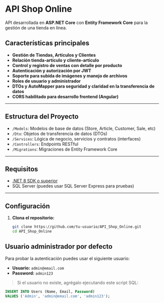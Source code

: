 # API Shop Online

API desarrollada en **ASP.NET Core** con **Entity Framework Core** para la gestión de una tienda en línea.

## Características principales

- **Gestión de Tiendas, Artículos y Clientes**  
- **Relación tienda-artículo y cliente-artículo**  
- **Control y registro de ventas con detalle por producto**  
- **Autenticación y autorización por JWT**  
- **Soporte para subida de imágenes y manejo de archivos**
- **Roles de usuario y administrador**
- **DTOs y AutoMapper para seguridad y claridad en la transferencia de datos**
- **CORS habilitado para desarrollo frontend (Angular)**

---

## Estructura del Proyecto

- `/Models`: Modelos de base de datos (Store, Article, Customer, Sale, etc)
- `/Dto`: Objetos de transferencia de datos (DTOs)
- `/Services`: Lógica de negocio, servicios y contratos (interfaces)
- `/Controllers`: Endpoints RESTful
- `/Migrations`: Migraciones de Entity Framework Core

---

## Requisitos

- [.NET 8 SDK o superior](https://dotnet.microsoft.com/download)
- SQL Server (puedes usar SQL Server Express para pruebas)

---

## Configuración

1. **Clona el repositorio:**
   ```bash
   git clone https://github.com/tu-usuario/API_Shop_Online.git
   cd API_Shop_Online
   
## Usuario administrador por defecto

Para probar la autenticación puedes usar el siguiente usuario:

- **Usuario:** `admin@email.com`
- **Password:** `admin123`

> Si el usuario no existe, agrégalo ejecutando este script SQL:

```sql
INSERT INTO Users (Name, Email, Password)
VALUES ('Admin', 'admin@email.com', 'admin123');
